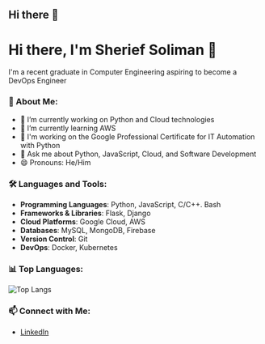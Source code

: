 ## Hi there 👋

# Hi there, I'm Sherief Soliman 👋

I'm a recent graduate in Computer Engineering aspiring to become a DevOps Engineer

### 🚀 About Me:
- 🔭 I’m currently working on Python and Cloud technologies
- 🌱 I’m currently learning AWS
- 👯 I'm working on the Google Professional Certificate for IT Automation with Python
- 💬 Ask me about Python, JavaScript, Cloud, and Software Development
- 😄 Pronouns: He/Him

### 🛠️ Languages and Tools:
- **Programming Languages**: Python, JavaScript, C/C++. Bash
- **Frameworks & Libraries**: Flask, Django
- **Cloud Platforms**: Google Cloud, AWS
- **Databases**: MySQL, MongoDB, Firebase
- **Version Control**: Git
- **DevOps**: Docker, Kubernetes



### 📊 Top Languages:
![Top Langs](https://github-readme-stats.vercel.app/api/top-langs/?username=SheriefSoliman&layout=compact&theme=radical)

### 📫 Connect with Me:
- [LinkedIn](www.linkedin.com/in/sherief-soliman-2a6851209)
